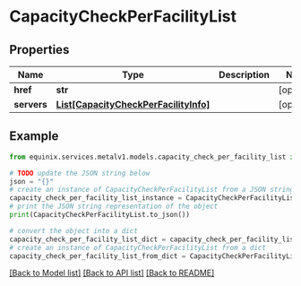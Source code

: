 # CapacityCheckPerFacilityList


## Properties

Name | Type | Description | Notes
------------ | ------------- | ------------- | -------------
**href** | **str** |  | [optional] 
**servers** | [**List[CapacityCheckPerFacilityInfo]**](CapacityCheckPerFacilityInfo.md) |  | [optional] 

## Example

```python
from equinix.services.metalv1.models.capacity_check_per_facility_list import CapacityCheckPerFacilityList

# TODO update the JSON string below
json = "{}"
# create an instance of CapacityCheckPerFacilityList from a JSON string
capacity_check_per_facility_list_instance = CapacityCheckPerFacilityList.from_json(json)
# print the JSON string representation of the object
print(CapacityCheckPerFacilityList.to_json())

# convert the object into a dict
capacity_check_per_facility_list_dict = capacity_check_per_facility_list_instance.to_dict()
# create an instance of CapacityCheckPerFacilityList from a dict
capacity_check_per_facility_list_from_dict = CapacityCheckPerFacilityList.from_dict(capacity_check_per_facility_list_dict)
```
[[Back to Model list]](../README.md#documentation-for-models) [[Back to API list]](../README.md#documentation-for-api-endpoints) [[Back to README]](../README.md)


